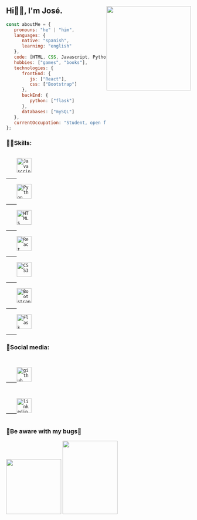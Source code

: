 ## Hi👋🏽, I'm José. <img align='right' src="https://media.giphy.com/media/M9gbBd9nbDrOTu1Mqx/giphy.gif" width="230">

```javascript
const aboutMe = {
   pronouns: "he" | "him",
   languages: {
      native: "spanish",
      learning: "english"
   },
   code: [HTML, CSS, Javascript, Python],
   hobbies: ["games", "books"],
   technologies: {
      frontEnd: {
         js: ["React"],
         css: ["Bootstrap"]
      },
      backEnd: {
         python: ["flask"]
      },
      databases: ["mySQL"]
   },
   currentOccupation: "Student, open for job opportunities"
};
```

### 🤹🏽Skills:
<p align="left">
    <code> 
    <a href="https://developer.mozilla.org/en-US/docs/Web/JavaScript" target="_blank" rel="noreferrer"><img
        src="https://raw.githubusercontent.com/danielcranney/readme-generator/main/public/icons/skills/javascript-colored.svg"
        width="40" height="40" alt="Javascript" />
    </a>
    </code>
<code> 
    <a href="https://www.python.org/" target="_blank" rel="noreferrer"><img
        src="https://raw.githubusercontent.com/danielcranney/readme-generator/main/public/icons/skills/python-colored.svg"
        width="40" height="40" alt="Python" />
    </a>
    </code>
<code> 
    <a href="https://developer.mozilla.org/en-US/docs/Glossary/HTML5" target="_blank" rel="noreferrer"><img
        src="https://raw.githubusercontent.com/danielcranney/readme-generator/main/public/icons/skills/html5-colored.svg"
        width="40" height="40" alt="HTML5" />
    </a>
    </code>
<code>
    <a href="https://reactjs.org/" target="_blank" rel="noreferrer"><img
        src="https://raw.githubusercontent.com/danielcranney/readme-generator/main/public/icons/skills/react-colored.svg"
        width="40" height="40" alt="React" />
    </a> 
    </code>
<code> 
    <a href="https://www.w3.org/TR/CSS/#css" target="_blank" rel="noreferrer"><img
        src="https://raw.githubusercontent.com/danielcranney/readme-generator/main/public/icons/skills/css3-colored.svg"
        width="40" height="40" alt="CSS3" />
    </a>
    </code>
<code> 
    <a href="https://getbootstrap.com/" target="_blank" rel="noreferrer"><img
        src="https://raw.githubusercontent.com/danielcranney/readme-generator/main/public/icons/skills/bootstrap-colored.svg"
        width="40" height="40" alt="Bootstrap" />
    </a>
    </code>
<code>
    <a href="https://flask.palletsprojects.com/en/2.0.x/" target="_blank" rel="noreferrer"><img
        src="https://raw.githubusercontent.com/danielcranney/readme-generator/main/public/icons/skills/flask-colored.svg"
        width="40" height="40" alt="Flask" />
    </a>
</code>
</p>

### 💬Social media:
<code>
    <a href="https://www.github.com/Jdvd01" target="_blank" rel="noreferrer">
    <img src="https://raw.githubusercontent.com/danielcranney/readme-generator/main/public/icons/socials/github.svg"
        width="40" height="40" alt="github" />
</a>
</code>
<code>
<a href="https://www.linkedin.com/in/jose-velasquez-0a77a122b">
    <img src="https://img.icons8.com/color/96/000000/linkedin.png" width="40" heigh="40" alt="linkedin" />
</a>
</code>


### 👾Be aware with my bugs🐞

<img src="https://media.giphy.com/media/VGcVZyreAU2UewDI81/giphy.gif" width="150"> <img src="https://media.giphy.com/media/JR7iS0j2YwfW9mopu3/giphy.gif" width="150" height="200">
